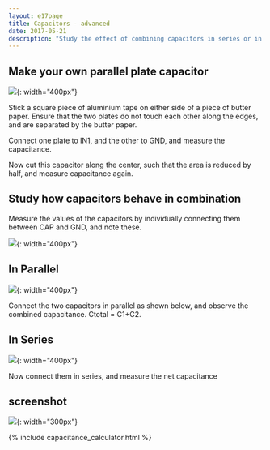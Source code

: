 ```yaml
---
layout: e17page
title: Capacitors - advanced
date: 2017-05-21
description: "Study the effect of combining capacitors in series or in parallel"
---
```


## Make your own parallel plate capacitor

![](images/schematics/pPlate.svg){: width="400px"}

Stick a square piece of aluminium tape on either side of a piece of butter paper. Ensure that the two plates do not touch each other along the edges, and are separated by the butter paper.

Connect one plate to IN1, and the other to GND, and measure the capacitance.

Now cut this capacitor along the center, such that the area is reduced by half, and measure capacitance again.

## Study how capacitors behave in combination 

Measure the values of the capacitors by individually connecting them between CAP and GND, and note these.

![](images/schematics/cap-measure.png){: width="400px"}


## In Parallel

![](images/schematics/cap-parallel.png){: width="400px"}

Connect the two capacitors in parallel as shown below, and observe the combined capacitance. Ctotal = C1+C2.

## In Series

![](images/schematics/cap-series.png){: width="400px"}

Now connect them in series, and measure the net capacitance


## screenshot

![](images/screenshots/capacitance_measurement.png){: width="300px"}

{% include capacitance_calculator.html %}

